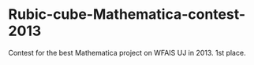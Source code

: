 # Rubic-cube-Mathematica-contest-2013
Contest for the best Mathematica project on WFAIS UJ in 2013. 1st place.
